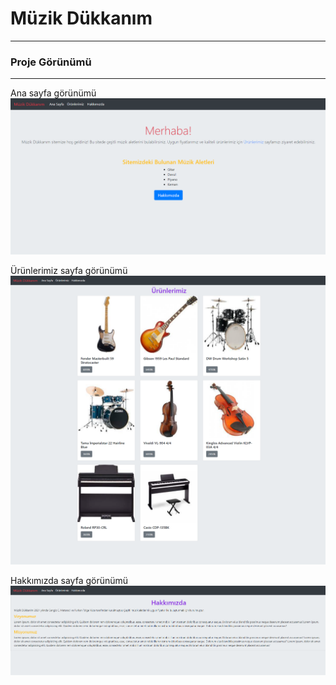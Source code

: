 # Müzik Dükkanım
---
### Proje Görünümü
---
Ana sayfa görünümü
![github](figures/127.0.0.1_5501_index.html.png)

Ürünlerimiz sayfa görünümü
![github](figures/127.0.0.1_5501_urunlerimiz.html.png)

Hakkımızda sayfa görünümü
![github](figures/127.0.0.1_5501_hakkimizda.html.png)